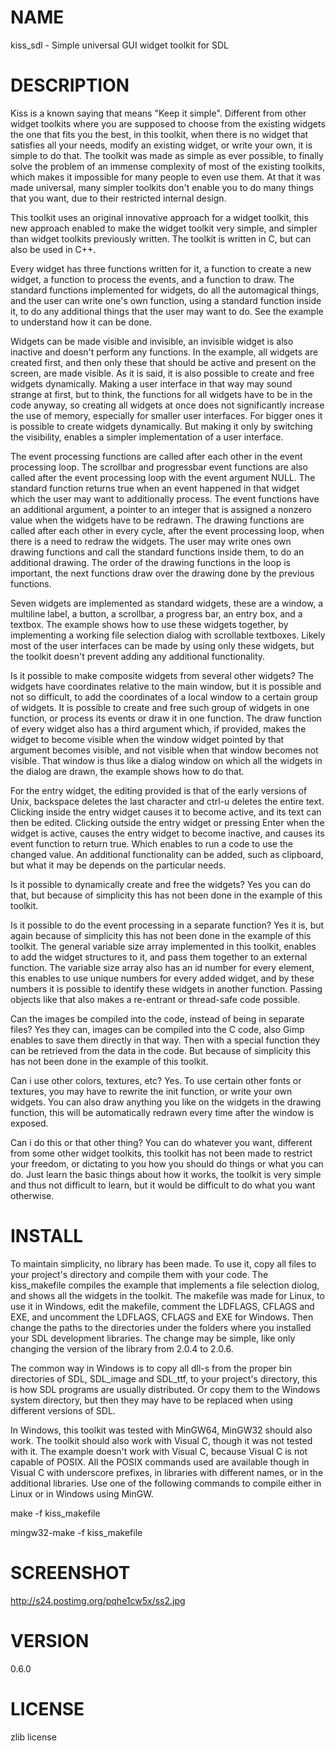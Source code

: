 NAME
====

kiss_sdl - Simple universal GUI widget toolkit for SDL


DESCRIPTION
===========

Kiss is a known saying that means "Keep it simple". Different from
other widget toolkits where you are supposed to choose from the existing
widgets the one that fits you the best, in this toolkit, when there is
no widget that satisfies all your needs, modify an existing widget, or
write your own, it is simple to do that. The toolkit was made as simple
as ever possible, to finally solve the problem of an immense complexity
of most of the existing toolkits, which makes it impossible for many
people to even use them. At that it was made universal, many simpler
toolkits don't enable you to do many things that you want, due to their
restricted internal design.

This toolkit uses an original innovative approach for a widget toolkit,
this new approach enabled to make the widget toolkit very simple, and
simpler than widget toolkits previously written. The toolkit is written
in C, but can also be used in C++.

Every widget has three functions written for it, a function to create a
new widget, a function to process the events, and a function to draw. The
standard functions implemented for widgets, do all the automagical
things, and the user can write one's own function, using a standard
function inside it, to do any additional things that the user may want
to do. See the example to understand how it can be done.

Widgets can be made visible and invisible, an invisible widget is
also inactive and doesn't perform any functions. In the example, all
widgets are created first, and then only these that should be active
and present on the screen, are made visible. As it is said, it is also
possible to create and free widgets dynamically. Making a user interface
in that way may sound strange at first, but to think, the functions
for all widgets have to be in the code anyway, so creating all widgets
at once does not significantly increase the use of memory, especially
for smaller user interfaces. For bigger ones it is possible to create
widgets dynamically. But making it only by switching the visibility,
enables a simpler implementation of a user interface.

The event processing functions are called after each other in the event
processing loop. The scrollbar and progressbar event functions are also
called after the event processing loop with the event argument NULL. The
standard function returns true when an event happened in that widget
which the user may want to additionally process. The event functions
have an additional argument, a pointer to an integer that is assigned a
nonzero value when the widgets have to be redrawn. The drawing functions
are called after each other in every cycle, after the event processing
loop, when there is a need to redraw the widgets. The user may write
ones own drawing functions and call the standard functions inside them,
to do an additional drawing. The order of the drawing functions in the
loop is important, the next functions draw over the drawing done by the
previous functions.

Seven widgets are implemented as standard widgets, these are a window,
a multiline label, a button, a scrollbar, a progress bar, an entry box,
and a textbox. The example shows how to use these widgets together,
by implementing a working file selection dialog with scrollable
textboxes. Likely most of the user interfaces can be made by using only
these widgets, but the toolkit doesn't prevent adding any additional
functionality.

Is it possible to make composite widgets from several other widgets? The
widgets have coordinates relative to the main window, but it is possible
and not so difficult, to add the coordinates of a local window to a
certain group of widgets. It is possible to create and free such group
of widgets in one function, or process its events or draw it in one
function. The draw function of every widget also has a third argument which,
if provided, makes the widget to become visible when the window widget
pointed by that argument becomes visible, and not visible when that window
becomes not visible. That window is thus like a dialog window on which
all the widgets in the dialog are drawn, the example shows how to do that.

For the entry widget, the editing provided is that of the early
versions of Unix, backspace deletes the last character and ctrl-u
deletes the entire text. Clicking inside the entry widget causes it
to become active, and its text can then be edited. Clicking outside
the entry widget or pressing Enter when the widget is active, causes
the entry widget to become inactive, and causes its event function to
return true. Which enables to run a code to use the changed value. An
additional functionality can be added, such as clipboard, but what it
may be depends on the particular needs.

Is it possible to dynamically create and free the widgets? Yes you can
do that, but because of simplicity this has not been done in the example
of this toolkit.

Is it possible to do the event processing in a separate function? Yes
it is, but again because of simplicity this has not been done in the
example of this toolkit. The general variable size array implemented
in this toolkit, enables to add the widget structures to it, and pass
them together to an external function. The variable size array also
has an id number for every element, this enables to use unique numbers
for every added widget, and by these numbers it is possible to identify
these widgets in another function. Passing objects like that also makes
a re-entrant or thread-safe code possible.

Can the images be compiled into the code, instead of being in separate
files? Yes they can, images can be compiled into the C code, also Gimp
enables to save them directly in that way. Then with a special function
they can be retrieved from the data in the code. But because of simplicity
this has not been done in the example of this toolkit.

Can i use other colors, textures, etc? Yes. To use certain other fonts
or textures, you may have to rewrite the init function, or write your
own widgets. You can also draw anything you like on the widgets in the
drawing function, this will be automatically redrawn every time after
the window is exposed.

Can i do this or that other thing? You can do whatever you want,
different from some other widget toolkits, this toolkit has not been made
to restrict your freedom, or dictating to you how you should do things
or what you can do. Just learn the basic things about how it works, the
toolkit is very simple and thus not difficult to learn, but it would be
difficult to do what you want otherwise.


INSTALL
=======

To maintain simplicity, no library has been made. To use it, copy
all files to your project's directory and compile them with your code. The
kiss_makefile compiles the example that implements a file selection
diolog, and shows all the widgets in the toolkit. The makefile was
made for Linux, to use it in Windows, edit the makefile, comment the
LDFLAGS, CFLAGS and EXE, and uncomment the LDFLAGS, CFLAGS and EXE for
Windows. Then change the paths to the directories under the folders where
you installed your SDL development libraries. The change may be simple,
like only changing the version of the library from 2.0.4 to 2.0.6.

The common way in Windows is to copy all dll-s from the proper bin directories of
SDL, SDL_image and SDL_ttf, to your project's directory, this is how SDL
programs are usually distributed. Or copy them to the Windows system
directory, but then they may have to be replaced when using different
versions of SDL.

In Windows, this toolkit was tested with MinGW64, MinGW32 should also
work. The toolkit should also work with Visual C, though it was not tested
with it. The example doesn't work with Visual C, because Visual C is not
capable of POSIX. All the POSIX commands used are available though in
Visual C with underscore prefixes, in libraries with different names,
or in the additional libraries. Use one of the following commands to
compile either in Linux or in Windows using MinGW.

make -f kiss_makefile

mingw32-make -f kiss_makefile


SCREENSHOT
==========

http://s24.postimg.org/pqhe1cw5x/ss2.jpg


VERSION
=======

0.6.0


LICENSE
=======

zlib license


